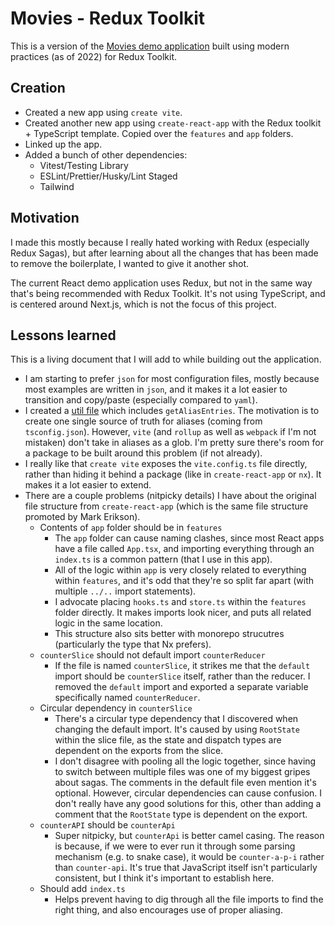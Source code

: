 # Movies - Redux Toolkit

This is a version of the [Movies demo application](https://tastejs.com/movies/index.html) built using modern practices (as of 2022) for Redux Toolkit.

## Creation

- Created a new app using `create vite`.
- Created another new app using `create-react-app` with the Redux toolkit + TypeScript template. Copied over the `features` and `app` folders.
- Linked up the app.
- Added a bunch of other dependencies:
  - Vitest/Testing Library
  - ESLint/Prettier/Husky/Lint Staged
  - Tailwind

## Motivation

I made this mostly because I really hated working with Redux (especially Redux Sagas), but after learning about all the changes that has been made to remove the boilerplate, I wanted to give it another shot.

The current React demo application uses Redux, but not in the same way that's being recommended with Redux Toolkit. It's not using TypeScript, and is centered around Next.js, which is not the focus of this project.

## Lessons learned

This is a living document that I will add to while building out the application.

- I am starting to prefer `json` for most configuration files, mostly because most examples are written in `json`, and it makes it a lot easier to transition and copy/paste (especially compared to `yaml`).
- I created a [util file](tools/build/vite.utils.ts) which includes `getAliasEntries`. The motivation is to create one single source of truth for aliases (coming from `tsconfig.json`). However, `vite` (and `rollup` as well as `webpack` if I'm not mistaken) don't take in aliases as a glob. I'm pretty sure there's room for a package to be built around this problem (if not already).
- I really like that `create vite` exposes the `vite.config.ts` file directly, rather than hiding it behind a package (like in `create-react-app` or `nx`). It makes it a lot easier to extend.
- There are a couple problems (nitpicky details) I have about the original file structure from `create-react-app` (which is the same file structure promoted by Mark Erikson).
  - Contents of `app` folder should be in `features`
    - The `app` folder can cause naming clashes, since most React apps have a file called `App.tsx`, and importing everything through an `index.ts` is a common pattern (that I use in this app).
    - All of the logic within `app` is very closely related to everything within `features`, and it's odd that they're so split far apart (with multiple `../..` import statements).
    - I advocate placing `hooks.ts` and `store.ts` within the `features` folder directly. It makes imports look nicer, and puts all related logic in the same location.
    - This structure also sits better with monorepo strucutres (particularly the type that Nx prefers).
  - `counterSlice` should not default import `counterReducer`
    - If the file is named `counterSlice`, it strikes me that the `default` import should be `counterSlice` itself, rather than the reducer. I removed the `default` import and exported a separate variable specifically named `counterReducer`.
  - Circular dependency in `counterSlice`
    - There's a circular type dependency that I discovered when changing the default import. It's caused by using `RootState` within the slice file, as the state and dispatch types are dependent on the exports from the slice.
    - I don't disagree with pooling all the logic together, since having to switch between multiple files was one of my biggest gripes about sagas. The comments in the default file even mention it's optional. However, circular dependencies can cause confusion. I don't really have any good solutions for this, other than adding a comment that the `RootState` type is dependent on the export.
  - `counterAPI` should be `counterApi`
    - Super nitpicky, but `counterApi` is better camel casing. The reason is because, if we were to ever run it through some parsing mechanism (e.g. to snake case), it would be `counter-a-p-i` rather than `counter-api`. It's true that JavaScript itself isn't particularly consistent, but I think it's important to establish here.
  - Should add `index.ts`
    - Helps prevent having to dig through all the file imports to find the right thing, and also encourages use of proper aliasing.

